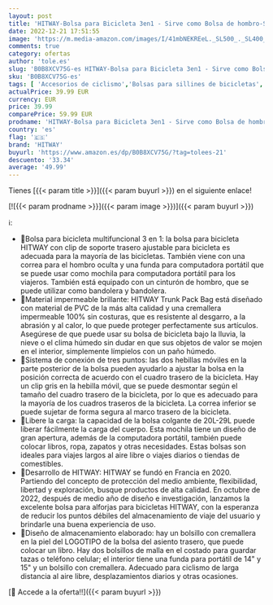 ```yaml
---
layout: post
title: 'HITWAY-Bolsa para Bicicleta 3en1 - Sirve como Bolsa de hombro-Satchel-100% Impermeable-Señales Reflectantes 3M-Retención del Asiento Trasero'
date: 2022-12-21 17:51:55
image: 'https://m.media-amazon.com/images/I/41mbNEKREeL._SL500_._SL400_.jpg'
comments: true
category: ofertas
author: 'tole.es'
slug: 'B0B8XCV75G-es HITWAY-Bolsa para Bicicleta 3en1 - Sirve como Bolsa de...'
sku: 'B0B8XCV75G-es'
tags: [ 'Accesorios de ciclismo','Bolsas para sillines de bicicletas','Bolsas, mochilas y alforjas de ciclismo','Ciclismo','Deportes y aire libre','Ropa y equipo para deportes','bicicleta','hitway','🇪🇸', ]
actualPrice: 39.99 EUR
currency: EUR
price: 39.99
comparePrice: 59.99 EUR
prodname: 'HITWAY-Bolsa para Bicicleta 3en1 - Sirve como Bolsa de hombro-Satchel-100% Impermeable-Señales Reflectantes 3M-Retención del Asiento Trasero'
country: 'es'
flag: '🇪🇸'
brand: 'HITWAY'
buyurl: 'https://www.amazon.es/dp/B0B8XCV75G/?tag=tolees-21'
descuento: '33.34'
average: '49.99'
---
```


Tienes [{{< param title >}}]({{< param buyurl >}}) en el siguiente enlace!

[![{{< param prodname >}}]({{< param image >}})]({{< param buyurl >}})

ℹ️:

- 🎃Bolsa para bicicleta multifuncional 3 en 1: la bolsa para bicicleta HITWAY con clip de soporte trasero ajustable para bicicleta es adecuada para la mayoría de las bicicletas. También viene con una correa para el hombro oculta y una funda para computadora portátil que se puede usar como mochila para computadora portátil para los viajeros. También está equipado con un cinturón de hombro, que se puede utilizar como bandolera y bandolera.
- 🎃Material impermeable brillante: HITWAY Trunk Pack Bag está diseñado con material de PVC de la más alta calidad y una cremallera impermeable 100% sin costuras, que es resistente al desgarro, a la abrasión y al calor, lo que puede proteger perfectamente sus artículos. Asegúrese de que puede usar su bolsa de bicicleta bajo la lluvia, la nieve o el clima húmedo sin dudar en que sus objetos de valor se mojen en el interior, simplemente límpielos con un paño húmedo.
- 🎃Sistema de conexión de tres puntos: las dos hebillas móviles en la parte posterior de la bolsa pueden ayudarlo a ajustar la bolsa en la posición correcta de acuerdo con el cuadro trasero de la bicicleta. Hay un clip gris en la hebilla móvil, que se puede desmontar según el tamaño del cuadro trasero de la bicicleta, por lo que es adecuado para la mayoría de los cuadros traseros de la bicicleta. La correa inferior se puede sujetar de forma segura al marco trasero de la bicicleta.
- 🎃Libere la carga: la capacidad de la bolsa colgante de 20L-29L puede liberar fácilmente la carga del cuerpo. Esta mochila tiene un diseño de gran apertura, además de la computadora portátil, también puede colocar libros, ropa, zapatos y otras necesidades. Estas bolsas son ideales para viajes largos al aire libre o viajes diarios o tiendas de comestibles.
- 🎉Desarrollo de HITWAY: HITWAY se fundó en Francia en 2020. Partiendo del concepto de protección del medio ambiente, flexibilidad, libertad y exploración, busque productos de alta calidad. En octubre de 2022, después de medio año de diseño e investigación, lanzamos la excelente bolsa para alforjas para bicicletas HITWAY, con la esperanza de reducir los puntos débiles del almacenamiento de viaje del usuario y brindarle una buena experiencia de uso.
- 🎃Diseño de almacenamiento elaborado: hay un bolsillo con cremallera en la piel del LOGOTIPO de la bolsa del asiento trasero, que puede colocar un libro. Hay dos bolsillos de malla en el costado para guardar tazas o teléfono celular; el interior tiene una funda para portátil de 14" y 15" y un bolsillo con cremallera. Adecuado para ciclismo de larga distancia al aire libre, desplazamientos diarios y otras ocasiones.

[🛒 Accede a la oferta!!]({{< param buyurl >}})
